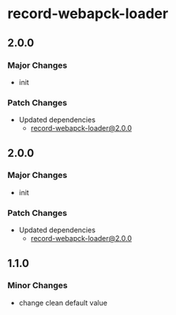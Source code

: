 # record-webapck-loader

## 2.0.0

### Major Changes

-   init

### Patch Changes

-   Updated dependencies
    -   record-webapck-loader@2.0.0

## 2.0.0

### Major Changes

-   init

### Patch Changes

-   Updated dependencies
    -   record-webapck-loader@2.0.0

## 1.1.0

### Minor Changes

-   change clean default value
